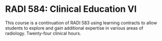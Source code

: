 # RADI 584: Clinical Education VI

This course is a continuation of RADI 583 using learning contracts to allow students to explore and gain additional expertise in various areas of radiology. Twenty-four clinical hours.